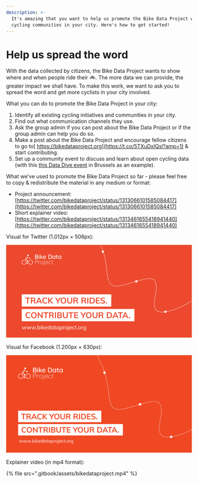 ```yaml
---
description: >-
  It's amazing that you want to help us promote the Bike Data Project within the
  cycling communities in your city. Here's how to get started!
---
```


# Help us spread the word

With the data collected by citizens, the Bike Data Project wants to show where and when people ride their 🚲. The more data we can provide, the greater impact we shall have. To make this work, we want to ask you to spread the word and get more cyclists in your city involved. 

What you can do to promote the Bike Data Project in your city:

1. Identify all existing cycling initiatives and communities in your city.
2. Find out what communication channels they use.
3. Ask the group admin if you can post about the Bike Data Project or if the group admin can help you do so.
4. Make a post about the Bike Data Project and encourage fellow citizens to go to[ https://bikedataproject.org](https://t.co/5TXuDxIQsl?amp=1) & start contributing.
5. Set up a community event to discuss and learn about open cycling data \(with this [this Data Dive event](https://bikedatadive.eventbrite.be/) in Brussels as an example\).

What we've used to promote the Bike Data Project so far - please feel free to copy & redistribute the material in any medium or format:

* Project announcement: [https://twitter.com/bikedataproject/status/1313066101585084417](https://twitter.com/bikedataproject/status/1313066101585084417)
* Short explainer video: [https://twitter.com/bikedataproject/status/1313461655418941440](https://twitter.com/bikedataproject/status/1313461655418941440)

Visual for Twitter \(1.012px × 506px\):

![](.gitbook/assets/image%20%285%29.png)

Visual for Facebook \(1.200px × 630px\):

![](.gitbook/assets/image%20%284%29.png)

Explainer video \(in mp4 format\):

{% file src=".gitbook/assets/bikedataproject.mp4" %}

